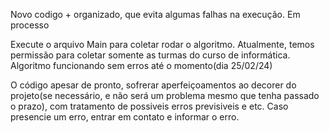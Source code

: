 Novo codigo + organizado, que evita algumas falhas na execução.
Em processo

Execute o arquivo Main para coletar rodar o algoritmo.
Atualmente, temos permissão para coletar somente as turmas do curso de informática.
Algoritmo funcionando sem erros até o momento(dia 25/02/24)

O código apesar de pronto, sofrerar aperfeiçoamentos ao decorer do projeto(se necessário, e não será um problema mesmo que tenha passado o prazo), com tratamento de possiveis erros previsiveis e etc.
Caso presencie um erro, entrar em contato e informar o erro. 
